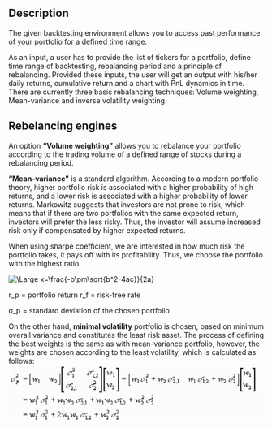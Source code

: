 

## Description
The given backtesting environment allows you to access past performance of your portfolio for a defined time range.
 
As an input, a user has to provide the list of tickers for a portfolio, define time range of backtesting, rebalancing period and a principle of rebalancing. Provided these inputs, the user will get an output with his/her daily returns, cumulative return and a chart with PnL dynamics in time. 
There are currently three basic rebalancing techniques: Volume weighting, Mean-variance and inverse volatility weighting.

## Rebelancing engines
An option **“Volume weighting”** allows you to rebalance your portfolio according to the trading volume of a defined range of stocks during a rebalancing period.
 
**“Mean-variance”** is a standard algorithm. According to a modern portfolio theory, higher portfolio risk is associated with a higher probability of high returns, and a lower risk is associated with a higher probability of lower returns. Markowitz suggests that investors are not prone to risk, which means that if there are two portfolios with the same expected return, investors will prefer the less risky. Thus, the investor will assume increased risk only if compensated by higher expected returns.

When using sharpe coefficient, we are interested in how much risk the portfolio takes, it pays off with its profitability. Thus, we choose the portfolio with the highest ratio

<img src="https://latex.codecogs.com/svg.latex?\Large&space;Sharpe=\frac{r_p-r_f}{sigma}" title="\Large x=\frac{-b\pm\sqrt{b^2-4ac}}{2a}" />

r_p = portfolio return 
r_f  = risk-free rate

σ_p = standard deviation of the chosen portfolio

On the other hand, **minimal volatility** portfolio is chosen, based on minimum overall variance and constitutes the least risk asset. The process of defining the best weights is the same as with mean-variance portfolio, however, the weights are chosen according to the least volatility, which is calculated as follows:
![image info](./risk.png)
